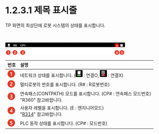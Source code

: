 ﻿# 1.2.3.1 제목 표시줄

TP 화면의 최상단에 로봇 시스템의 상태를 표시합니다.

<br>


![](../../../_assets/tp630/TP-main-title.png)


| 번호 | 설명 | 
| :--- | :--- | 
| ![](../../../_assets/c1.png) | 네트워크 상태를 표시합니다. (![](../../../_assets/flag-comm-ok.png) : 연결O, ![](../../../_assets/flag-comm-ng.png) : 연결X)|
| ![](../../../_assets/c2.png) | 멀티로봇의 번호를 표시합니다. (R# : R로봇번호) |
| ![](../../../_assets/c3.png) | 연속패스(CONTPATH) 모드를 표시합니다. (CP# : 연속패스 모드번호) <br> "R360" 참고바랍니다. |
| ![](../../../_assets/c4.png) | 사용자 레벨을 표시합니다. (E : 엔지니어모드) <br> "[R314](../../../8-r-code/12-r314.md)" 참고바랍니다. |
| ![](../../../_assets/c5.png) | PLC 동작 상태를 표시합니다. (CP# : 모드번호) |